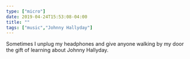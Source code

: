 ```yaml
---
type: ["micro"]
date: 2019-04-24T15:53:08-04:00
title: ""
tags: ["music","Johnny Hallyday"]
---
```

Sometimes I unplug my headphones and give anyone walking by my door the gift of learning about Johnny Hallyday.
